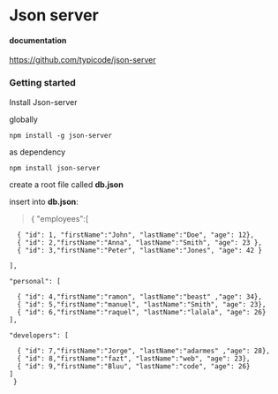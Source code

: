 # Json server
#### documentation
https://github.com/typicode/json-server

### Getting started

Install Json-server

globally


```
npm install -g json-server
```

as dependency

```
npm install json-server
```
create a root file called **db.json**


insert into **db.json**:
> { "employees":[

	  { "id": 1, "firstName":"John", "lastName":"Doe", "age": 12},
	  { "id": 2,"firstName":"Anna", "lastName":"Smith", "age": 23 },
	  { "id": 3,"firstName":"Peter", "lastName":"Jones", "age": 42 }

	],

	"personal": [

	  { "id": 4,"firstName":"ramon", "lastName":"beast" ,"age": 34},
	  { "id": 5,"firstName":"manuel", "lastName":"Smith", "age": 23},
	  { "id": 6,"firstName":"raquel", "lastName":"lalala", "age": 26}
	],

	"developers": [

	  { "id": 7,"firstName":"Jorge", "lastName":"adarmes" ,"age": 28},
	  { "id": 8,"firstName":"fazt", "lastName":"web", "age": 23},
	  { "id": 9,"firstName":"Bluu", "lastName":"code", "age": 26}
	]
     }







